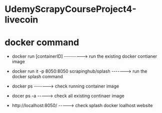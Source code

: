 # UdemyScrapyCourseProject4-livecoin

# docker command
- docker run [containerID] ---------> run the existing docker contianer image
- docker run it -p 8050:8050 scrapinghub/splash -------> run the docker splash command
- docker ps -------> check running container image
- docer ps -a -----> check all existing continaer image


- http://localhost:8050/ -----> check splash docker loalhost website
